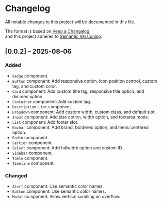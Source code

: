 # Changelog

All notable changes to this project will be documented in this file.

The format is based on [Keep a Changelog](https://keepachangelog.com/en/1.1.0/),  
and this project adheres to [Semantic Versioning](https://semver.org/spec/v2.0.0.html).

## [0.0.2] – 2025-08-06

### Added

- `Badge` component.
- `Button` component: Add responsive option, icon position control, custom tag, and custom color.
- `Card` component: Add custom title tag, responsive title option, and dimmed option.
- `Container` component: Add custom tag.
- `Description List` component.
- `Dropdown` component: Add custom width, custom class, and default slot.
- `Input` component: Add size option, width option, and textarea mode.
- `List` component: Add footer slot.
- `Navbar` component: Add brand, bordered option, and menu centered option.
- `Radio` component.
- `Section` component.
- `Select` component: Add fullwidth option and custom ID.
- `Sidebar` component.
- `Table` component.
- `Timeline` component.

### Changed

- `Alert` component: Use semantic color names.
- `Button` component: Use semantic color names.
- `Modal` component: Allow vertical scrolling on overflow.
